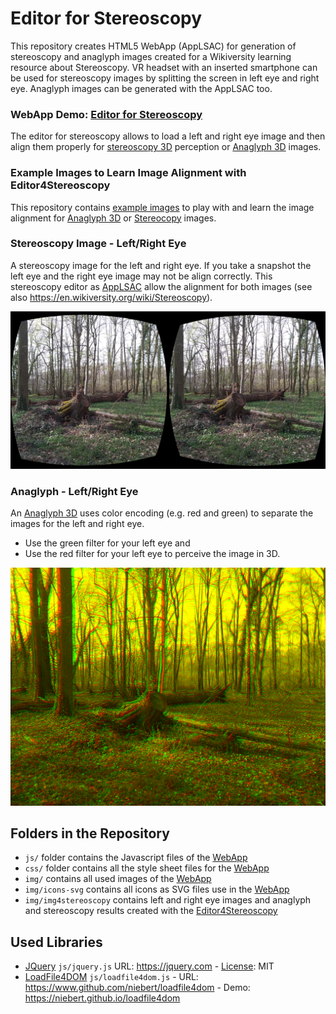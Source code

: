 # Editor for Stereoscopy
This repository creates HTML5 WebApp (AppLSAC) for generation of stereoscopy and anaglyph images created for a Wikiversity learning resource about Stereoscopy. VR headset with an inserted smartphone can be used for stereoscopy images by splitting the screen in left eye and right eye. Anaglyph images can be generated with the AppLSAC too.

<h3>WebApp Demo: <a href="https://niebert.github.io/editor4stereoscopy" target="_blank">Editor for Stereoscopy</a></h3>

The editor for stereoscopy allows to load a left and right eye image and then align them properly for [stereoscopy 3D](https://en.wikiversity.org/wiki/Stereoscopy) perception or [Anaglyph 3D](https://en.wikiversity.org/wiki/Anaglyph_3D) images.

### Example Images to Learn Image Alignment with Editor4Stereoscopy
This repository contains [example images](https://github.com/niebert/editor4stereoscopy/tree/main/img/img4stereoscopy) to play with and learn the image alignment for [Anaglyph 3D](https://en.wikiversity.org/wiki/Anaglyph_3D) or [Stereocopy](https://en.wikiversity.org/wiki/Stereoscopy) images.

### Stereoscopy Image - Left/Right Eye
A stereoscopy image for the left and right eye. If you take a snapshot the left eye and the right eye image may not be align correctly. This stereoscopy editor as [AppLSAC](https://en.wikiversity.org/wiki/AppLSAC) allow the alignment for both images (see also https://en.wikiversity.org/wiki/Stereoscopy).

![Tree Trunc Stereoscopy](img/img4stereoscopy/treetrunk/treetrunk_stereoscopy.png)

### Anaglyph - Left/Right Eye
An [Anaglyph 3D](https://en.wikiversity.org/wiki/Anaglyph_3D) uses color encoding (e.g. red and green) to separate the images for the left and right eye.
* Use the green filter for your left eye and
* Use the red filter for your left eye
to perceive the image in 3D.

![Tree Trunc Anaglyph](img/img4stereoscopy/treetrunk/treetrunk_anaglyph.png)


## Folders in the Repository
* `js/` folder contains the Javascript files of the [WebApp](https://en.wikiversity.org/wiki/AppLSAC)
* `css/` folder contains all the style sheet files for the [WebApp](https://en.wikiversity.org/wiki/AppLSAC)
* `img/` contains all used images of the [WebApp](https://en.wikiversity.org/wiki/AppLSAC)
* `img/icons-svg` contains all icons as SVG files use in the [WebApp](https://en.wikiversity.org/wiki/AppLSAC)
* `img/img4stereoscopy` contains left and right eye images and anaglyph and stereoscopy results created with the [Editor4Stereoscopy](https://niebert.github.io/editor4stereoscopy)


## Used Libraries
* [JQuery](https://jquery.com/) `js/jquery.js`  URL: https://jquery.com - [License](https://jquery.com/license/): MIT
* [LoadFile4DOM](https://www.github.com/niebert/loadfile4dom) `js/loadfile4dom.js` - URL: https://www.github.com/niebert/loadfile4dom - Demo: https://niebert.github.io/loadfile4dom 
